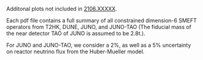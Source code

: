 
Additonal plots not included in [2106.XXXXX](https://arxiv.org/abs/2106.XXXXX).

Each pdf file contains a full summary of all constrained dimension-6 SMEFT operators from T2HK, DUNE, JUNO, and JUNO-TAO (The fiducial mass of the near detector TAO of JUNO is assumed to be 2.8t.).

For JUNO and JUNO-TAO, we consider a 2%, as well as a 5% uncertainty on reactor neutrino flux from the Huber-Mueller model. 
